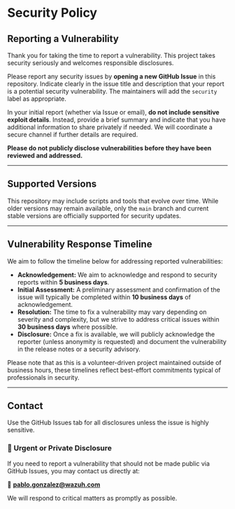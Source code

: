 # Security Policy

## Reporting a Vulnerability

Thank you for taking the time to report a vulnerability. This project takes security seriously and welcomes responsible disclosures.

Please report any security issues by **opening a new GitHub Issue** in this repository. Indicate clearly in the issue title and description that your report is a potential security vulnerability. The maintainers will add the `security` label as appropriate.

In your initial report (whether via Issue or email), **do not include sensitive exploit details**. Instead, provide a brief summary and indicate that you have additional information to share privately if needed. We will coordinate a secure channel if further details are required.

**Please do not publicly disclose vulnerabilities before they have been reviewed and addressed.**

---

## Supported Versions

This repository may include scripts and tools that evolve over time. While older versions may remain available, only the `main` branch and current stable versions are officially supported for security updates.

---

## Vulnerability Response Timeline

We aim to follow the timeline below for addressing reported vulnerabilities:

- **Acknowledgement:** We aim to acknowledge and respond to security reports within **5 business days**.
- **Initial Assessment:** A preliminary assessment and confirmation of the issue will typically be completed within **10 business days** of acknowledgement.
- **Resolution:** The time to fix a vulnerability may vary depending on severity and complexity, but we strive to address critical issues within **30 business days** where possible.
- **Disclosure:** Once a fix is available, we will publicly acknowledge the reporter (unless anonymity is requested) and document the vulnerability in the release notes or a security advisory.

Please note that as this is a volunteer-driven project maintained outside of business hours, these timelines reflect best-effort commitments typical of professionals in security.

---

## Contact

Use the GitHub Issues tab for all disclosures unless the issue is highly sensitive.

### 🛑 Urgent or Private Disclosure

If you need to report a vulnerability that should not be made public via GitHub Issues, you may contact us directly at:

📧 **pablo.gonzalez@wazuh.com**

We will respond to critical matters as promptly as possible.